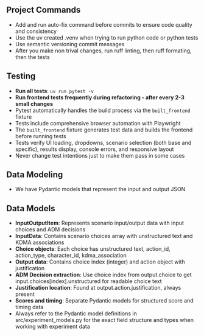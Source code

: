 ## Project Commands

- Add and run auto-fix command before commits to ensure code quality and consistency
- Use the uv created .venv when trying to run python code or python tests
- Use semantic versioning commit messages
- After you make non trival changes, run ruff linting, then ruff formating, then the tests

## Testing

- **Run all tests**: `uv run pytest -v`
- **Run frontend tests frequently during refactoring - after every 2-3 small changes**
- Pytest automatically handles the build process via the `built_frontend` fixture
- Tests include comprehensive browser automation with Playwright
- The `built_frontend` fixture generates test data and builds the frontend before running tests
- Tests verify UI loading, dropdowns, scenario selection (both base and specific), results display, console errors, and responsive layout
- Never change test intentions just to make them pass in some cases

## Data Modeling

- We have Pydantic models that represent the input and output JSON

## Data Models

- **InputOutputItem**: Represents scenario input/output data with input choices and ADM decisions
- **InputData**: Contains scenario choices array with unstructured text and KDMA associations
- **Choice objects**: Each choice has unstructured text, action_id, action_type, character_id, kdma_association
- **Output data**: Contains choice index (integer) and action object with justification
- **ADM Decision extraction**: Use choice index from output.choice to get input.choices[index].unstructured for readable choice text
- **Justification location**: Found at output.action.justification, always present
- **Scores and timing**: Separate Pydantic models for structured score and timing data
- Always refer to the Pydantic model definitions in src/experiment_models.py for the exact field structure and types when working with experiment data
